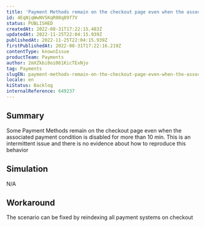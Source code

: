 ```yaml
---
title: 'Payment Methods remain on the checkout page even when the associated payment condition is disabled'
id: 4EqNjqWwNVSKqR08q89f7V
status: PUBLISHED
createdAt: 2022-08-31T17:22:15.483Z
updatedAt: 2022-11-25T22:04:15.939Z
publishedAt: 2022-11-25T22:04:15.939Z
firstPublishedAt: 2022-08-31T17:22:16.219Z
contentType: knownIssue
productTeam: Payments
author: 2mXZkbi0oi061KicTExNjo
tag: Payments
slugEN: payment-methods-remain-on-the-checkout-page-even-when-the-associated-payment-condition-is-disabled
locale: en
kiStatus: Backlog
internalReference: 649237
---
```


## Summary


Some Payment Methods remain on the checkout page even when the associated payment condition is disabled for more than 10 min. This is an intermittent issue and there is no evidence about how to reproduce this behavior



## Simulation


N/A



## Workaround


The scenario can be fixed by reindexing all payment systems on checkout

